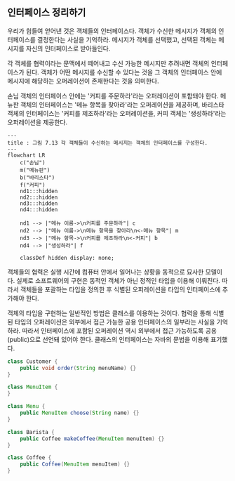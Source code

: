## 인터페이스 정리하기
우리가 힘들여 얻어낸 것은 객체들의 인터페이스다. 객체가 수신한 메시지가 객체의 인터페이스를 결정한다는 사실을 기억하라. 메시지가 객체를 선택했고, 선택된 객체는 메시지를 자신의 인터페이스로 받아들인다.

각 객체를 협력이라는 문맥에서 떼어내고 수신 가능한 메시지만 추려내면 객체의 인터페이스가 된다. 객체가 어떤 메시지를 수신할 수 있다는 것을 그 객체의 인터페이스 안에 메시지에 해당하는 오퍼레이션이 존재한다는 것을 의미한다.

손님 객체의 인터페이스 안에는 '커피를 주문하라'라는 오퍼레이션이 포함돼야 한다. 메뉴판 객체의 인터페이스는 '메뉴 항목을 찾아라'라는 오퍼레이션을 제공하며, 바리스타 객체의 인터페이스는 '커피를 제조하라'라는 오퍼레이션을, 커피 객체는 '생성하라'라는 오퍼레이션을 제공한다.

```mermaid
---
title : 그림 7.13 각 객체들이 수신하는 메시지는 객체의 인터페이스를 구성한다.
---
flowchart LR
	c("손님")
	m("메뉴판")
	b("바리스타")
	f("커피")
	nd1:::hidden
	nd2:::hidden
	nd3:::hidden
	nd4:::hidden

	nd1 --> |"메뉴 이름->\n커피를 주문하라"| c
	nd2 --> |"메뉴 이름->\n메뉴 항목을 찾아라\n<-메뉴 항목"| m
	nd3 --> |"메뉴 항목->\n커피를 제조하라\n<-커피"| b
	nd4 --> |"생성하라"| f

	classDef hidden display: none;
```

객체들의 협력은 실행 시간에 컴퓨터 안에서 일어나는 상황을 동적으로 묘사한 모델이다. 실제로 소프트웨어의 구현은 동적인 객체가 아닌 정적인 타입을 이용해 이뤄진다. 따라서 객체들을 포괄하는 타입을 정의한 후 식별된 오퍼레이션을 타입의 인터페이스에 추가해야 한다.

객체의 타입을 구현하는 일반적인 방법은 클래스를 이용하는 것이다. 협력을 통해 식별된 타입의 오퍼레이션은 외부에서 접근 가능한 공용 인터페이스의 일부라는 사실을 기억하라. 따라서 인터페이스에 포함된 오퍼레이션 역시 외부에서 접근 가능하도록 공용(public)으로 선언돼 있어야 한다. 클래스의 인터페이스는 자바의 문법을 이용해 표기했다.

```java
class Customer {
	public void order(String menuName) {}
}

class MenuItem {
}

class Menu {
	public MenuItem choose(String name) {}
}

class Barista {
	public Coffee makeCoffee(MenuItem menuItem) {}
}

class Coffee {
	public Coffee(MenuItem menuItem) {}
}
```